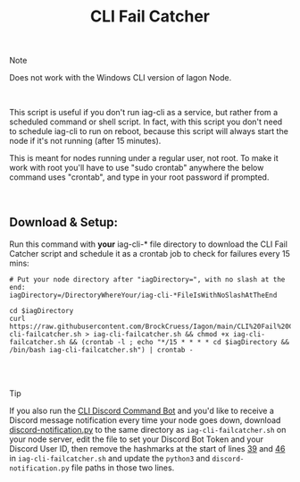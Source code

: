 <h1 align="center">
CLI Fail Catcher<br/><br/>
</h1>

> [!NOTE]
> Does not work with the Windows CLI version of Iagon Node.

<br>

This script is useful if you don't run iag-cli as a service, but rather from a scheduled command or shell script. In fact, with this script you don't need to schedule iag-cli to run on reboot, because this script will always start the node if it's not running (after 15 minutes).

This is meant for nodes running under a regular user, not root. To make it work with root you'll have to use "sudo crontab" anywhere the below command uses "crontab", and type in your root password if prompted.

<br>

## Download & Setup:

Run this command with **your** iag-cli-* file directory to download the CLI Fail Catcher script and schedule it as a crontab job to check for failures every 15 mins:

```
# Put your node directory after "iagDirectory=", with no slash at the end:
iagDirectory=/DirectoryWhereYour/iag-cli-*FileIsWithNoSlashAtTheEnd

cd $iagDirectory
curl https://raw.githubusercontent.com/BrockCruess/Iagon/main/CLI%20Fail%20Catcher/iag-cli-failcatcher.sh > iag-cli-failcatcher.sh && chmod +x iag-cli-failcatcher.sh && (crontab -l ; echo "*/15 * * * * cd $iagDirectory && /bin/bash iag-cli-failcatcher.sh") | crontab -
```

<br>
<br>

> [!TIP]
> If you also run the [CLI Discord Command Bot](https://github.com/BrockCruess/Iagon/tree/main/CLI%20Discord%20Command%20Bot) and you'd like to receive a Discord message notification every time your node goes down, download [discord-notification.py](https://github.com/BrockCruess/Iagon/blob/main/CLI%20Fail%20Catcher/discord-notification.py) to the same directory as `iag-cli-failcatcher.sh` on your node server, edit the file to set your Discord Bot Token and your Discord User ID, then remove the hashmarks at the start of lines [39](https://github.com/BrockCruess/Iagon/blob/main/CLI%20Fail%20Catcher/iag-cli-failcatcher.sh#L39) and [46](https://github.com/BrockCruess/Iagon/blob/main/CLI%20Fail%20Catcher/iag-cli-failcatcher.sh#L46) in `iag-cli-failcatcher.sh` and update the `python3` and `discord-notification.py` file paths in those two lines.

